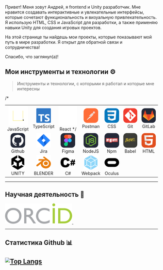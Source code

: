 
Привет! Меня зовут Андрей, я frontend и Unity разработчик. Мне нравится создавать интерактивные и увлекательные интерфейсы, которые сочетают функциональность и визуальную привлекательность. Я использую HTML, CSS и JavaScript для разработки, а также применяю навыки Unity для создания игровых проектов.

На этой странице ты найдешь мои проекты, которые показывают мой путь в мире разработки. Я открыт для обратной связи и сотрудничества!

Спасибо, что заглянул(а)!
## Мои инструменты и технологии ⚙️

> Инструменты и технологии, с которыми я работал и которые мне интересны

<table align="center" style="width: 100%; table-layout: fixed;">
  <tr>
    <td align="center">
        <img src="/src/icons/js-icon.svg" width="65" height="65" alt="JavaScript" />
        <br>JavaScript
    </td>
    <td align="center">
        <img src="/src/icons/typescript.svg" width="48" height="48" alt="TypeScript" />
        <br>TypeScript
    </td>
   /* <td align="center">
        <img src="/src/icons/react-icon.svg" width="65" height="65" alt="React" />
        <br>React */
    </td>
    <td align="center">
        <img src="/src/icons/Postman.svg" width="48" height="48" alt="Postman" />
        <br>Postman
    </td>   
    <td align="center">
        <img src="/src/icons/CSS.svg" width="48" height="48" alt="CSS" />
        <br>CSS
    </td>
    <td align="center">
        <img src="/src/icons/Git.svg" width="48" height="48" alt="Git" />
        <br>Git
    </td>
    <td align="center">
        <img src="/src/icons/GitLab-Dark.svg" width="48" height="48" alt="GitLab" />
        <br>GitLab
    </td>
</tr>
  <tr>
    <td align="center">
        <img src="/src/icons/Github-Dark.svg" width="48" height="48" alt="Github" />
        <br>Github
    </td>      
    <td align="center">
        <img src="/src/icons/jira.svg" width="48" height="48" alt="jira" />
        <br>Jira
    </td>
    <td align="center">
        <img src="/src/icons/Figma-Dark.svg" width="48" height="48" alt="Figma" />
        <br>Figma
    </td>
    <td align="center">
        <img src="/src/icons/NodeJS-Dark.svg" width="48" height="48" alt="NodeJS" />
        <br>NodeJS
    </td>
    <td align="center">
        <img src="/src/icons/Npm-Dark.svg" width="48" height="48" alt="Npm" />
        <br>Npm
    </td>
    <td align="center">
        <img src="/src/icons/Babel.svg" width="48" height="48" alt="Babel" />
        <br>Babel
    </td>
    <td align="center">
        <img src="/src/icons/HTML.svg" width="48" height="48" alt="HTML" />
        <br>HTML
    </td>
  </tr>
  <tr>
    <td align="center">
        <img src="/src/icons/unity.svg" width="48" height="48" alt="UNITY" />
        <br>UNITY
    </td>
    <td align="center">
        <img src="/src/icons/blender.svg" width="48" height="48" alt="BLENDER" />
        <br>BLENDER
    </td>
    <td align="center">
        <img src="/src/icons/csharp.svg" width="48" height="48" alt="C#" />
        <br>C#
    </td>
    <td align="center">
        <img src="/src/icons/webpack.svg" width="48" height="48" alt="Webpack" />
        <br>Webpack
    </td>
    <td align="center">
        <img src="/src/icons/oculus.svg" width="48" height="48" alt="Oculus" />
        <br>Oculus
    </td> 
  </tr>
</table>

----

## Научная деятельность 🧠

<a href="https://orcid.org/0000-0001-8886-0846">
            <img src="/src/icons/orcid-logo.svg" width="221" height="67" alt="ORCID" />
            </a>&nbsp;&nbsp;

----

## Статистика Github 📊

[![Top Langs](https://github-readme-stats.vercel.app/api/top-langs/?username=Andrey052&layout=compact&theme=vision-friendly-white)](https://github.com/anuraghazra/github-readme-stats)
----


